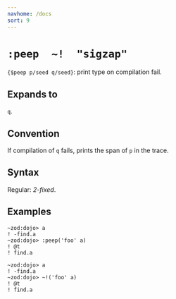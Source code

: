 ```yaml
---
navhome: /docs
sort: 9
---
```


# `:peep  ~!  "sigzap"` 

`{$peep p/seed q/seed}`: print type on compilation fail.

## Expands to

`q`.

## Convention

If compilation of `q` fails, prints the span of `p` in the trace.

## Syntax

Regular: *2-fixed*.

## Examples

```
~zod:dojo> a
! -find.a
~zod:dojo> :peep('foo' a)
! @t
! find.a
```

```
~zod:dojo> a
! -find.a
~zod:dojo> ~!('foo' a)
! @t
! find.a
```
